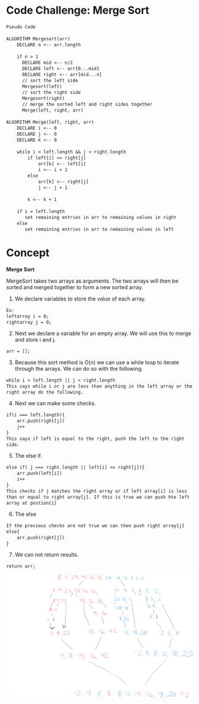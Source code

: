 # Code Challenge: Merge Sort

```
Pseudo Code

ALGORITHM Mergesort(arr)
    DECLARE n <-- arr.length
           
    if n > 1
      DECLARE mid <-- n/2
      DECLARE left <-- arr[0...mid]
      DECLARE right <-- arr[mid...n]
      // sort the left side
      Mergesort(left)
      // sort the right side
      Mergesort(right)
      // merge the sorted left and right sides together
      Merge(left, right, arr)

ALGORITHM Merge(left, right, arr)
    DECLARE i <-- 0
    DECLARE j <-- 0
    DECLARE k <-- 0

    while i < left.length && j < right.length
        if left[i] <= right[j]
            arr[k] <-- left[i]
            i <-- i + 1
        else
            arr[k] <-- right[j]
            j <-- j + 1
            
        k <-- k + 1

    if i = left.length
       set remaining entries in arr to remaining values in right
    else
       set remaining entries in arr to remaining values in left
```

# Concept
**Merge Sort**

MergeSort takes two arrays as arguments. The two arrays will then be sorted and merged together to form a new sorted array.
1. We declare variables to store the value of each array. 
```
Ex: 
leftarray i = 0;
rightarray j = 0;
```

2. Next we declare a variable for an empty array. We will use this to merge and store
i and j.
```
arr = [];
```
3. Because this sort method is O(n) we can use a while loop to iterate through the arrays. We can do so with the following.
```
while i < left.length || j < right.length
This says while i or j are less than anything in the left array or the right array do the following.
```

4. Next we can make some checks.
```
if(i === left.length){
    arr.push(right[j])
    j++
}
This says if left is equal to the right, push the left to the right side.
```
5. The else if.
```
else if( j === right.length || left[i] <= right[j]){
    arr.push(left[i])
    i++
}
This checks if j matches the right array or if left array[i] is less than or equal to right array[j]. If this is true we can push hte left array at postion[i]

```

6. The else
```
If the previous checks are not true we can then push right array[j]
else{
    arr.push(right[j])
}

```
7. We can not return results.
```
return arr;

```

![White Board](./merge-sort.png)

